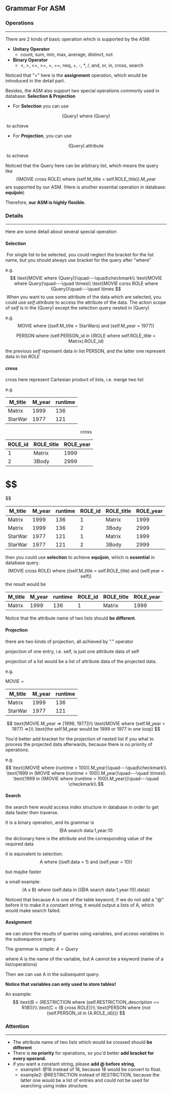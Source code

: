 ## Grammar For ASM

### Operations

---

There are 2 kinds of basic operation which is supported by the ASM:

- **Unitary Operator**
  - count, sum, min, max, average, distinct, not
- **Binary Operator**
  - <, >, <=, >=, =, ==, neq, +, -, *, /, and, or, in, cross, search

Noticed that "=" here is the **assignment** operation, which would be introduced in the detail part.

Besides, the ASM also support two special operations commonly used in database: **Selection & Projection**

- For **Selection** you can use

$$
\text{(Query) where (Query)}
$$

​		to achieve

- For **Projection**, you can use

$$
\text{(Query).attribute}
$$

​		to achieve

Noticed that the $\text{Query}$ here can be arbitrary list, which means the query like
$$
\text{((MOVIE cross ROLE) where (self.M_title = self.ROLE_title)).M_year}
$$
are supported by our ASM. (Here is another essential operation in database: **equijoin**)

Therefore, **our ASM is highly flexible.**



### Details

---

Here are some detail about several special operation

#### Selection

​	For single list to be selected, you could neglect the bracket for the list name, but you should always use bracket for the query after "where"

e.g.
$$
\text{MOVIE where (Query)}\quad---\quad\checkmark\\
\text{MOVIE where Query}\quad---\quad \times\\
\text{MOVIE corss ROLE  where (Query)}\quad---\quad \times
$$
​	When you want to use some attribute of the data which are selected, you could use $self.attribute$ to access the attribute of the data. The action scope of $self$ is in the $\text{(Query)}$ except the selection query nested in $\text{(Query)}$

e.g.
$$
\text{MOVIE where ((self.M_title = StarWars) and (self.M_year = 1977))}
$$

$$
\text{PERSON where (self.PERSON_id in ((ROLE where self.ROLE_title = Matrix).ROLE_id)}
$$

the previous $self$ represent data in list $\text{PERSON}$, and the latter one represent data in list $ROLE$

#### cross

cross here represent Cartesian product of lists, i.e. merge two list

e.g.

| M_title | M_year | runtime |
| ------- | ------ | ------- |
| Matrix  | 1999   | 136     |
| StarWar | 1977   | 121     |

$$
\text{cross}
$$

| ROLE_id | ROLE_title | ROLE_year |
| ------- | ---------- | --------- |
| 1       | Matrix     | 1999      |
| 2       | 3Body      | 2999      |

$$
=
$$

| M_title | M_year | runtime | ROLE_id | ROLE_title | ROLE_year |
| ------- | ------ | ------- | ------- | ---------- | --------- |
| Matrix  | 1999   | 136     | 1       | Matrix     | 1999      |
| Matrix  | 1999   | 136     | 2       | 3Body      | 2999      |
| StarWar | 1977   | 121     | 1       | Matrix     | 1999      |
| StarWar | 1977   | 121     | 2       | 3Body      | 2999      |

then you could use **selection** to achieve **equijoin**, which is **essential** in database query.
$$
\text{(MOVIE cross ROLE) where ((self.M_title = self.ROLE_title) and (self.year = self))}
$$
the result would be

| M_title | M_year | runtime | ROLE_id | ROLE_title | ROLE_year |
| ------- | ------ | ------- | ------- | ---------- | --------- |
| Matrix  | 1999   | 136     | 1       | Matrix     | 1999      |

Notice that the attribute name of two lists should **be different**.

#### Projection

there are two kinds of projection, all achieved by "." operator

projection of one entry, i.e. self, is just one attribute data of self

projection of a list would be a list of attribute data of the projected data.

e.g.

MOVIE =

| M_title | M_year | runtime |
| ------- | ------ | ------- |
| Matrix  | 1999   | 136     |
| StarWar | 1977   | 121     |

$$
\text{MOVIE.M_year  =>  [1999, 1977]}\\
\text{MOVIE where (self.M_year = 1977) =>}\\
\text{the self.M_year would be 1999 or 1977 in one loop}
$$

You'd better add bracket for the projection of nested list if you what to process the projected data afterwards, because there is no priority of operations.

e.g.
$$
\text{(MOVIE where (runtime > 100)).M_year}\quad---\quad\checkmark\\
\text{1999 in (MOVIE where (runtime > 100)).M_year}\quad---\quad \times\\
\text{1999 in ((MOVIE where (runtime > 100)).M_year)}\quad---\quad \checkmark\\
$$

#### Search

the search here would access index structure in database in order to get data faster then traverse.

It is a binary operation, and its grammar is
$$
\text{@A search {data:1,year:10}}
$$
the dictionary here is the attribute and the corresponding value of the required data

it is equivalent to selection:
$$
\text{A where ((self.data = 1) and (self.year = 10))}
$$

but maybe faster

a small example:
$$
\text{(A x B) where (self.data in ((@A search {data:1,year:10}).data))}
$$

Noticed that because A is one of the table keyword, if we do not add a "@" before it to make it a constant string, it would output a lists of A, which would make search failed.

#### Assignment

we can store the results of queries using variables, and access variables in the subsequence query.

The grammar is simple: $A = Query$

where A is the name of the variable,  but A cannot be a keyword (name of a list/operations)

Then we can use A in the subsequent query.

**Notice that variables can only used to store tables!**

An example:
$$
\text{B = (RESTRICTION where (self.RESTRICTION_description == R18))}\\
\text{C = (B cross ROLE)}\\
\text{PERSON where (not (self.PERSON_id in (A.ROLE_id)))}
$$

### Attention

---

- The attribute name of two lists which would be crossed should **be different**
- There is **no priority** for operations, so you'd better **add bracket for every operand.**
- if you want a constant string, please **add @ before string**, 
  - example1: @18 instead of 18, because 18 would be convert to float.
  - example2: @RESTRICTION instead of RESTRICTION, because the latter one would be a list of entries and could not be used for searching using index structure.

